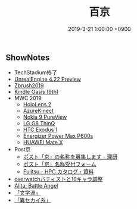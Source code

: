 ﻿---
actor_ids:
  - kou
  - hikaru
audio_file_path: /audio/7.mp3
audio_file_size: 40
date: 2019-3-21 1:00:00 +0900
description: UE 4.22 Preview、KindleOasis、MWC2019、Post京等について話しました
duration: "86:28"
layout: article
title: 7. 百京
---

## ShowNotes
- TechStadium終了
- [UnrealEngine 4.22 Preview](https://www.unrealengine.com/ja/blog/4-22-preview-1-now-available?sessionInvalidated=true)
- [Zbrush2019](https://oakcorp.net/pixologic/) 
- [Kindle Oasis (9th)](https://www.amazon.co.jp/dp/B06XDFJJRS/ref=fs_ods_fs_eink_cog?th=1)
- MWC 2019
    - [HoloLens 2](https://www.microsoft.com/ja-jp/hololens)
    - [AzureKinect](https://azure.microsoft.com/ja-jp/services/kinect-dk/)
    - [Nokia 9 PureView](https://www.nokia.com/phones/en_int/nokia-9-pureview#hero)
    - [LG G8 ThinQ](https://www.lg.com/us/mobile-phones/g8-thinq)
    - [HTC Exodus 1](https://japan.cnet.com/article/35127467/)
    - [Energizer Power Max P600s](https://kakakumag.com/pc-smartphone/?id=13407)
    - [HUAWEI Mate X](https://consumer.huawei.com/en/phones/mate-x/?ic_medium=hwdc&ic_source=corp_sbanner_matex)
- Post京
    - [ポスト「京」の名称を募集します - 理研](https://www.r-ccs.riken.jp/naming)
    - [ポスト「京」名称受付フォーム](https://postk-naming.smktg.jp/public/application/add/31)
    - [Fujitsu - HPC カタログ・資料](http://www.fujitsu.com/jp/solutions/business-technology/tc/catalog/)
- [overwatchバティストと19キャラ調整](https://wiki.denfaminicogamer.jp/overwatch/%E3%82%A2%E3%83%83%E3%83%97%E3%83%87%E3%83%BC%E3%83%88%E6%83%85%E5%A0%B1)
- [Alita: Battle Angel](http://www.foxmovies-jp.com/alitabattleangel/)
- [「文字渦」](https://www.amazon.co.jp/dp/B07M99YBG8)
- [「異セカイ系」](https://www.amazon.co.jp/dp/B07GDGFSY8)